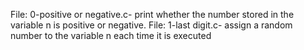 File: 0-positive or negative.c- print whether the number stored in the variable n is positive or negative.
File: 1-last digit.c- assign a random number to the variable n each time it is executed
